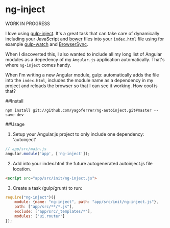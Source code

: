 ng-inject
=============

WORK IN PROGRESS


I love using [gulp-inject](https://github.com/klei/gulp-inject). It's a great task that can take care of dynamically including your JavaScript and [bower](https://github.com/bower/bower) files into your `index.html` file using for example [gulp-watch](https://github.com/floatdrop/gulp-watch) and [BrowserSync](https://github.com/shakyShane/browser-sync).

When I discoverted this, I also wanted to include all my long list of Angular modules as a depedency of my `Angular.js` application automatically. That's where `ng-inject` comes handy. 

When I'm writing a new Angular module, gulp: automatically adds the file into the `index.html`, includes the module name as a dependency in my project and reloads the browser so that I can see it working. How cool is that?


##Install
```
npm install git://github.com/yagoferrer/ng-autoinject.git#master --save-dev
```

##Usage

1) Setup your Angular.js project to only include one dependency: 'autoinject'
```javascript
// app/src/main.js
angular.module('app', ['ng-inject']);
```


2) Add into your index.html the future autogenerated autoinject.js file location.
```html
<script src="app/src/init/ng-inject.js">
```

3) Create a task (gulp/grunt) to run:


```javascript
require("ng-inject")({
    module: {name: "ng-inject", path: "app/src/init/ng-inject.js"},
    path: ["app/src/**/*.js"],
    exclude: ["app/src/_templates/*"],
    modules: ['ui.router']
});
```
